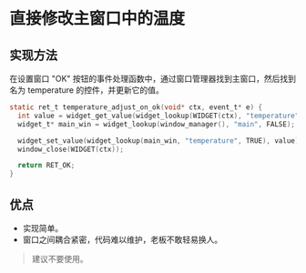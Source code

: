 # 直接修改主窗口中的温度

## 实现方法

在设置窗口 "OK" 按钮的事件处理函数中，通过窗口管理器找到主窗口，然后找到名为 temperature 的控件，并更新它的值。

```c
static ret_t temperature_adjust_on_ok(void* ctx, event_t* e) {
  int value = widget_get_value(widget_lookup(WIDGET(ctx), "temperature", TRUE));
  widget_t* main_win = widget_lookup(window_manager(), "main", FALSE);

  widget_set_value(widget_lookup(main_win, "temperature", TRUE), value);
  window_close(WIDGET(ctx));

  return RET_OK;
}
```

## 优点

* 实现简单。
* 窗口之间耦合紧密，代码难以维护，老板不敢轻易换人。

> 建议不要使用。

